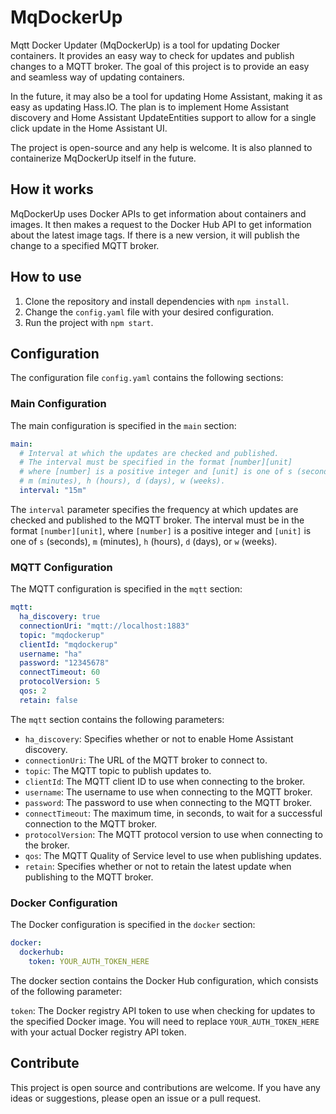 # MqDockerUp

Mqtt Docker Updater (MqDockerUp) is a tool for updating Docker containers. It provides an easy way to check for updates and publish changes to a MQTT broker. The goal of this project is to provide an easy and seamless way of updating containers.

In the future, it may also be a tool for updating Home Assistant, making it as easy as updating Hass.IO. The plan is to implement Home Assistant discovery and Home Assistant UpdateEntities support to allow for a single click update in the Home Assistant UI.

The project is open-source and any help is welcome. It is also planned to containerize MqDockerUp itself in the future.

## How it works

MqDockerUp uses Docker APIs to get information about containers and images. It then makes a request to the Docker Hub API to get information about the latest image tags. If there is a new version, it will publish the change to a specified MQTT broker.

## How to use

1. Clone the repository and install dependencies with `npm install`.
2. Change the `config.yaml` file with your desired configuration.
3. Run the project with `npm start`.

## Configuration

The configuration file `config.yaml` contains the following sections:

### Main Configuration
The main configuration is specified in the `main` section:
```yaml
main:
  # Interval at which the updates are checked and published.
  # The interval must be specified in the format [number][unit]
  # where [number] is a positive integer and [unit] is one of s (seconds)
  # m (minutes), h (hours), d (days), w (weeks).
  interval: "15m"
```
The `interval` parameter specifies the frequency at which updates are checked and published to the MQTT broker. The interval must be in the format `[number][unit]`, where `[number]` is a positive integer and `[unit]` is one of `s` (seconds), `m` (minutes), `h` (hours), `d` (days), or `w` (weeks).

### MQTT Configuration
The MQTT configuration is specified in the `mqtt` section:
```yaml
mqtt:
  ha_discovery: true
  connectionUri: "mqtt://localhost:1883"
  topic: "mqdockerup"
  clientId: "mqdockerup"
  username: "ha"
  password: "12345678"
  connectTimeout: 60
  protocolVersion: 5
  qos: 2
  retain: false
```
The `mqtt` section contains the following parameters:

- `ha_discovery`: Specifies whether or not to enable Home Assistant discovery.
- `connectionUri`: The URL of the MQTT broker to connect to.
- `topic`: The MQTT topic to publish updates to.
- `clientId`: The MQTT client ID to use when connecting to the broker.
- `username`: The username to use when connecting to the MQTT broker.
- `password`: The password to use when connecting to the MQTT broker.
- `connectTimeout`: The maximum time, in seconds, to wait for a successful connection to the MQTT broker.
- `protocolVersion`: The MQTT protocol version to use when connecting to the broker.
- `qos`: The MQTT Quality of Service level to use when publishing updates.
- `retain`: Specifies whether or not to retain the latest update when publishing to the MQTT broker.

### Docker Configuration
The Docker configuration is specified in the `docker` section:
```yaml
docker:
  dockerhub:
    token: YOUR_AUTH_TOKEN_HERE
```
The docker section contains the Docker Hub configuration, which consists of the following parameter:

`token`: The Docker registry API token to use when checking for updates to the specified Docker image.
You will need to replace `YOUR_AUTH_TOKEN_HERE` with your actual Docker registry API token.


## Contribute

This project is open source and contributions are welcome. If you have any ideas or suggestions, please open an issue or a pull request.
